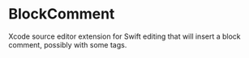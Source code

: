 # BlockComment
Xcode source editor extension for Swift editing that will insert a block comment, possibly with some tags.
